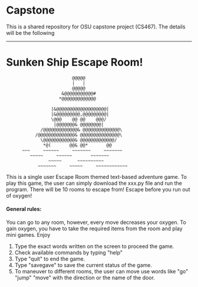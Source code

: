 # Capstone
This is a shared repository for OSU capstone project (CS467).
The details will be the following

--------------------
# Sunken Ship Escape Room!
                             @@@@@                          
                             |   |                            
                             @@@@@                          
                         &@@@@@@@@@@@#                      
                        *@@@@@@@@@@@@@                      
                                                            
                     |&@@@@@@@@@@@@@@@@@@@|                  
                     |&@@@@@@@@@,@@@@@@@@@|                  
                     \@@@    @@ @@    @@@/                  
                      |@@@@@@@& @@@@@@@@|                    
                 /@@@@@@@@@@@@@& @@@@@@@@@@@@@@\              
               /@@@@@@@@@@@@@@& @@@@@@@@@@@@@@@\             
                 \@@@@@@@@@@@@& @@@@@@@@@@@@@/              
                  *@(       @@& @@*       @@                
          ~~~     ~~~~~~     ~~~~~~~     ~~~~~~~       
             ~~~~~     ~~~~~~       ~~~~~~~           
                    ~~~~~      ~~~~~~~~~~                  
                ~~~~~~~     ~~~~~     ~~~~~~~~~~~~    

This is a single user Escape Room themed text-based adventure game. To play this game, the user can simply download the xxx.py file and run the program. There will be 10 rooms to escape from! Escape before you run out of oxygen!

#### General rules:
You can go to any room, however, every move decreases your oxygen. To gain oxygen, you have to take the required items from the room and play mini games. Enjoy
1. Type the exact words written on the screen to proceed the game.
2. Check available commands by typing "help"
3. Type "quit" to end the game.
4. Type "savegave" to save the current status of the game.
6. To maneuver to different rooms, the user can move use words like "go" "jump" "move" with the direction or the name of the door.



